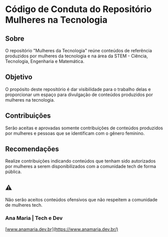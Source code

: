 # Código de Conduta do Repositório Mulheres na Tecnologia

## Sobre

O repositório "Mulheres da Tecnologia" reúne conteúdos de referência produzidos por mulheres da tecnologia e na área da STEM - Ciência, Tecnologia, Engenharia e Matemática.

## Objetivo

O propósito deste repositório é dar visibilidade para o trabalho delas e proporcionar um espaço para divulgação de conteúdos produzidos por mulheres na tecnologia.

## Contribuições

Serão aceitas e aprovadas somente contribuições de conteúdos produzidos por mulheres e pessoas que se identificam com o gênero feminino.

## Recomendações

Realize contribuições indicando conteúdos que tenham sido autorizados por mulheres a serem disponibilizados com a comunidade tech de forma pública.

## :warning:

Não serão aceitos conteúdos ofensivos que não respeitem a comunidade de mulheres tech.

### Ana Maria | Tech e Dev

[www.anamaria.dev.br](https://www.anamaria.dev.br/)
